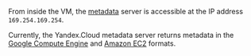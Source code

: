 From inside the VM, the [metadata](../compute/concepts/vm-metadata.md) server is accessible at the IP address `169.254.169.254`.

Currently, the Yandex.Cloud metadata server returns metadata in the [Google Compute Engine](../compute/operations/vm-info/get-info.md#gce-metadata) and [Amazon EC2](../compute/operations/vm-info/get-info.md#ec2-metadata) formats.


